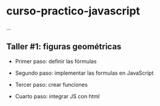 # curso-practico-javascript

...

## Taller #1: figuras geométricas

- Primer paso: definir las fórmulas 

- Segundo paso: implementar las formulas en JavaScript

- Tercer paso: crear funciones

- Cuarto paso: integrar JS con html